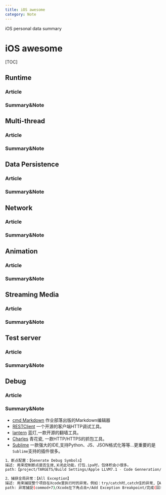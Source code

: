 ```yaml
---
title: iOS awesome
category: Note
---
```


iOS personal data summary

<!--more-->

# iOS awesome
[TOC]
## Runtime
### Article
### Summary&Note

## Multi-thread
### Article
### Summary&Note

## Data Persistence
### Article
### Summary&Note

## Network
### Article
### Summary&Note

## Animation
### Article
### Summary&Note

## Streaming Media
### Article
### Summary&Note

## Test server
### Article
### Summary&Note

## Debug
### Article
### Summary&Note


* [cmd Markdown](https://www.zybuluo.com/mdeditor) 作业部落出版的Markdown编辑器       
* [RESTClient](https://github.com/rest-client/rest-client) 一个开源的客户端HTTP调试工具。    
* [lantern](https://github.com/getlantern/lantern) 蓝灯,一款开源的翻墙工具。    
* [Charles](https://www.charlesproxy.com/) 青花瓷, 一款HTTP/HTTPS的抓包工具。  
* [Sublime](http://www.sublimetext.com) 一款强大的IDE,支持Python、JS、JSON格式化等等...更重要的是`Sublime`支持的插件很多。     


```bash
1、断点配置：【Generate Debug Symbols】     
描述: 用来控制断点是否生效,关闭此功能，打包.ipa时，包体积会小很多。    
path:【project/TARGETS/Build Settings/Apple LLVM7.1 - Code Genneration/Generate Debug Symbols】    
```    

```bash
2、捕获全局异常：【All Exception】    
描述: 用来捕捉整个项目在Xcode里执行时的异常。例如：try/catch时,catch住的异常,【All Exception】可以直接定位到具体位置。     
path: 异常捕捉(commod+7)/Xcode左下角点击+/Add Exception Breakpoint/完成(回车键)  
```


